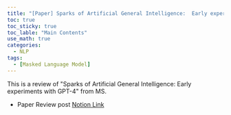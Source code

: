```yaml
---
title: "[Paper] Sparks of Artificial General Intelligence:  Early experiments with GPT-4"
toc: true
toc_sticky: true
toc_lable: "Main Contents"
use_math: true
categories:
  - NLP
tags:
  - [Masked Language Model]
---
```


This is a review of "Sparks of Artificial General Intelligence:  Early experiments with GPT-4" from MS.


- Paper Review post [Notion Link](https://yejin109.notion.site/MS-Sparks-of-Artificial-General-Intelligence-Early-experiments-with-GPT-4-80b55dfaee1c4ba69f1c5d5067d307b0?pvs=4)
